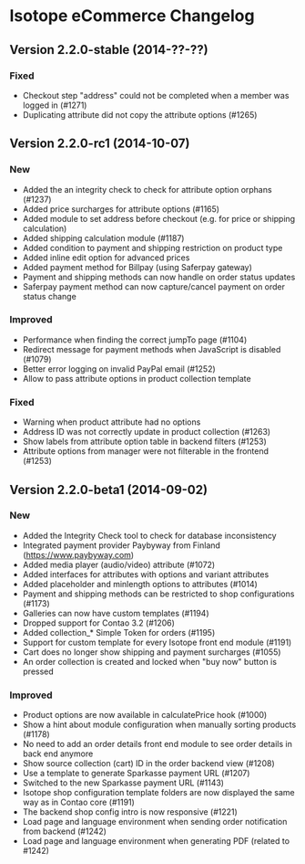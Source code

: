 Isotope eCommerce Changelog
===========================

Version 2.2.0-stable (2014-??-??)
---------------------------------

### Fixed
- Checkout step "address" could not be completed when a member was logged in (#1271)
- Duplicating attribute did not copy the attribute options (#1265)


Version 2.2.0-rc1 (2014-10-07)
--------------------------------

### New
- Added the an integrity check to check for attribute option orphans (#1237)
- Added price surcharges for attribute options (#1165)
- Added module to set address before checkout (e.g. for price or shipping calculation)
- Added shipping calculation module (#1187)
- Added condition to payment and shipping restriction on product type
- Added inline edit option for advanced prices
- Added payment method for Billpay (using Saferpay gateway)
- Payment and shipping methods can now handle on order status updates
- Saferpay payment method can now capture/cancel payment on order status change

### Improved
- Performance when finding the correct jumpTo page (#1104)
- Redirect message for payment methods when JavaScript is disabled (#1079)
- Better error logging on invalid PayPal email (#1252)
- Allow to pass attribute options in product collection template

### Fixed
- Warning when product attribute had no options
- Address ID was not correctly update in product collection (#1263)
- Show labels from attribute option table in backend filters (#1253)
- Attribute options from manager were not filterable in the frontend (#1253)


Version 2.2.0-beta1 (2014-09-02)
--------------------------------

### New
- Added the Integrity Check tool to check for database inconsistency
- Integrated payment provider Paybyway from Finland (https://www.paybyway.com)
- Added media player (audio/video) attribute (#1072)
- Added interfaces for attributes with options and variant attributes
- Added placeholder and minlength options to attributes (#1014)
- Payment and shipping methods can be restricted to shop configurations (#1173)
- Galleries can now have custom templates (#1194)
- Dropped support for Contao 3.2 (#1206)
- Added collection_* Simple Token for orders (#1195)
- Support for custom template for every Isotope front end module (#1191)
- Cart does no longer show shipping and payment surcharges (#1055)
- An order collection is created and locked when "buy now" button is pressed

### Improved
- Product options are now available in calculatePrice hook (#1000)
- Show a hint about module configuration when manually sorting products (#1178)
- No need to add an order details front end module to see order details in back end anymore
- Show source collection (cart) ID in the order backend view (#1208)
- Use a template to generate Sparkasse payment URL (#1207)
- Switched to the new Sparkasse payment URL (#1143)
- Isotope shop configuration template folders are now displayed the same way as in Contao core (#1191)
- The backend shop config intro is now responsive (#1221)
- Load page and language environment when sending order notification from backend (#1242)
- Load page and language environment when generating PDF (related to #1242)